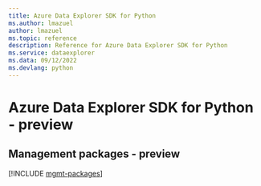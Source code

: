 ```yaml
---
title: Azure Data Explorer SDK for Python
ms.author: lmazuel
author: lmazuel
ms.topic: reference
description: Reference for Azure Data Explorer SDK for Python
ms.service: dataexplorer
ms.data: 09/12/2022
ms.devlang: python
---
```

# Azure Data Explorer SDK for Python - preview

## Management packages - preview
[!INCLUDE [mgmt-packages](data-explorer-mgmt-index.md)]
